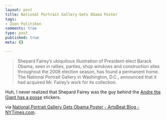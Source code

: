 ```yaml
--- 
layout: post
title: National Portrait Gallery Gets Obama Poster
tags: 
- Zoon Politikon
comments: true
type: post
published: true
meta: {}

---
```

<blockquote>Shepard Fairey’s ubiquitous illustration of President-elect Barack Obama, seen in rallies, parties, shop windows and construction sites throughout the 2008 election season, has found a permanent home. The National Portrait Gallery in Washington, D.C., announced that it had acquired Mr. Fairey’s work for its collection.</blockquote>
Huh, I never realized that Shepard Fairey was the guy behind the <a href="http://en.wikipedia.org/wiki/André_the_Giant_Has_a_Posse">Andre the Giant has a posse</a> stickers.

via <a href="http://artsbeat.blogs.nytimes.com/2009/01/07/national-portrait-gallery-gets-obama-poster/?hp">National Portrait Gallery Gets Obama Poster - ArtsBeat Blog - NYTimes.com</a>.
